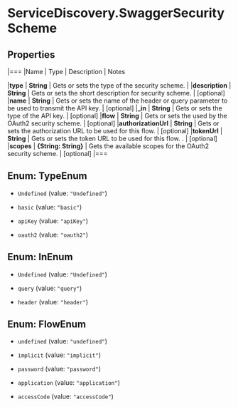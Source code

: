 # ServiceDiscovery.SwaggerSecurityScheme

## Properties
|===
|Name | Type | Description | Notes

|**type** | **String** | Gets or sets the type of the security scheme. | 
|**description** | **String** | Gets or sets the short description for security scheme. | [optional] 
|**name** | **String** | Gets or sets the name of the header or query parameter to be used to transmit the API key. | [optional] 
|**_in** | **String** | Gets or sets the type of the API key. | [optional] 
|**flow** | **String** | Gets or sets the used by the OAuth2 security scheme. | [optional] 
|**authorizationUrl** | **String** | Gets or sets the authorization URL to be used for this flow. | [optional] 
|**tokenUrl** | **String** | Gets or sets the token URL to be used for this flow. . | [optional] 
|**scopes** | **{String: String}** | Gets the available scopes for the OAuth2 security scheme. | [optional] 
|===


<a name="TypeEnum"></a>
## Enum: TypeEnum


* `Undefined` (value: `"Undefined"`)

* `basic` (value: `"basic"`)

* `apiKey` (value: `"apiKey"`)

* `oauth2` (value: `"oauth2"`)




<a name="InEnum"></a>
## Enum: InEnum


* `Undefined` (value: `"Undefined"`)

* `query` (value: `"query"`)

* `header` (value: `"header"`)




<a name="FlowEnum"></a>
## Enum: FlowEnum


* `undefined` (value: `"undefined"`)

* `implicit` (value: `"implicit"`)

* `password` (value: `"password"`)

* `application` (value: `"application"`)

* `accessCode` (value: `"accessCode"`)




